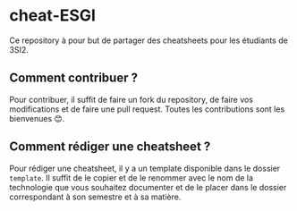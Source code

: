 # cheat-ESGI

Ce repository à pour but de partager des cheatsheets pour les étudiants de 3SI2.

## Comment contribuer ?

Pour contribuer, il suffit de faire un fork du repository, de faire vos modifications et de faire une pull request.
Toutes les contributions sont les bienvenues 😊.

## Comment rédiger une cheatsheet ?

Pour rédiger une cheatsheet, il y a un template disponible dans le dossier `template`. Il suffit de le copier et de le renommer avec le nom de la technologie que vous souhaitez documenter et de le placer dans le dossier correspondant à son semestre et à sa matière.